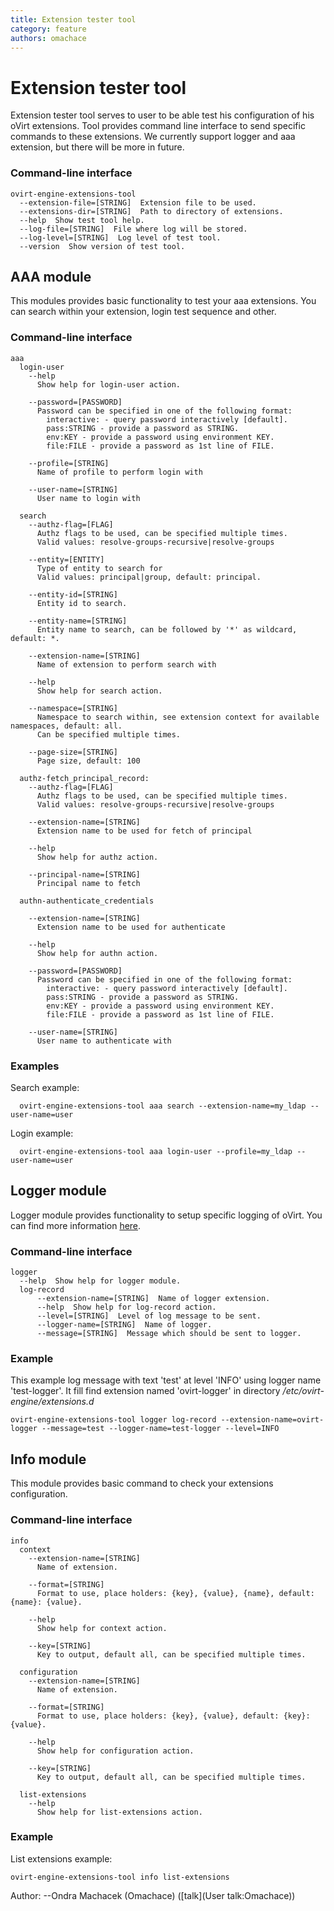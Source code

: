 ```yaml
---
title: Extension tester tool
category: feature
authors: omachace
---
```


# Extension tester tool

Extension tester tool serves to user to be able test his configuration of his oVirt extensions. Tool provides command line interface to send specific commands to these extensions. We currently support logger and aaa extension, but there will be more in future.

### Command-line interface

    ovirt-engine-extensions-tool
      --extension-file=[STRING]  Extension file to be used.
      --extensions-dir=[STRING]  Path to directory of extensions.
      --help  Show test tool help.
      --log-file=[STRING]  File where log will be stored.
      --log-level=[STRING]  Log level of test tool.
      --version  Show version of test tool.

## AAA module

This modules provides basic functionality to test your aaa extensions. You can search within your extension, login test sequence and other.

### Command-line interface

    aaa
      login-user
        --help
          Show help for login-user action.

        --password=[PASSWORD]
          Password can be specified in one of the following format:
            interactive: - query password interactively [default].
            pass:STRING - provide a password as STRING.
            env:KEY - provide a password using environment KEY.
            file:FILE - provide a password as 1st line of FILE.

        --profile=[STRING]
          Name of profile to perform login with

        --user-name=[STRING]
          User name to login with

      search
        --authz-flag=[FLAG]
          Authz flags to be used, can be specified multiple times.
          Valid values: resolve-groups-recursive|resolve-groups

        --entity=[ENTITY]
          Type of entity to search for
          Valid values: principal|group, default: principal.

        --entity-id=[STRING]
          Entity id to search.

        --entity-name=[STRING]
          Entity name to search, can be followed by '*' as wildcard, default: *.

        --extension-name=[STRING]
          Name of extension to perform search with

        --help
          Show help for search action.

        --namespace=[STRING]
          Namespace to search within, see extension context for available namespaces, default: all.
          Can be specified multiple times.

        --page-size=[STRING]
          Page size, default: 100

      authz-fetch_principal_record:
        --authz-flag=[FLAG]
          Authz flags to be used, can be specified multiple times.
          Valid values: resolve-groups-recursive|resolve-groups

        --extension-name=[STRING]
          Extension name to be used for fetch of principal

        --help
          Show help for authz action.

        --principal-name=[STRING]
          Principal name to fetch

      authn-authenticate_credentials

        --extension-name=[STRING]
          Extension name to be used for authenticate

        --help
          Show help for authn action.

        --password=[PASSWORD]
          Password can be specified in one of the following format:
            interactive: - query password interactively [default].
            pass:STRING - provide a password as STRING.
            env:KEY - provide a password using environment KEY.
            file:FILE - provide a password as 1st line of FILE.

        --user-name=[STRING]
          User name to authenticate with

### Examples

Search example:

      ovirt-engine-extensions-tool aaa search --extension-name=my_ldap --user-name=user

Login example:

      ovirt-engine-extensions-tool aaa login-user --profile=my_ldap --user-name=user

## Logger module

Logger module provides functionality to setup specific logging of oVirt. You can find more information [here](https://gerrit.ovirt.org/gitweb?p=ovirt-engine-extension-logger-log4j).

### Command-line interface

    logger 
      --help  Show help for logger module.
      log-record
          --extension-name=[STRING]  Name of logger extension.
          --help  Show help for log-record action.
          --level=[STRING]  Level of log message to be sent.
          --logger-name=[STRING]  Name of logger.
          --message=[STRING]  Message which should be sent to logger.

### Example

This example log message with text 'test' at level 'INFO' using logger name 'test-logger'. It fill find extension named 'ovirt-logger' in directory <i>/etc/ovirt-engine/extensions.d</i>

    ovirt-engine-extensions-tool logger log-record --extension-name=ovirt-logger --message=test --logger-name=test-logger --level=INFO

## Info module

This module provides basic command to check your extensions configuration.

### Command-line interface

    info
      context
        --extension-name=[STRING]
          Name of extension.

        --format=[STRING]
          Format to use, place holders: {key}, {value}, {name}, default: {name}: {value}.

        --help
          Show help for context action.

        --key=[STRING]
          Key to output, default all, can be specified multiple times.

      configuration
        --extension-name=[STRING]
          Name of extension.

        --format=[STRING]
          Format to use, place holders: {key}, {value}, default: {key}: {value}.

        --help
          Show help for configuration action.

        --key=[STRING]
          Key to output, default all, can be specified multiple times.

      list-extensions
        --help
          Show help for list-extensions action.

### Example

List extensions example:

    ovirt-engine-extensions-tool info list-extensions

Author: --Ondra Machacek (Omachace) ([talk](User talk:Omachace))

